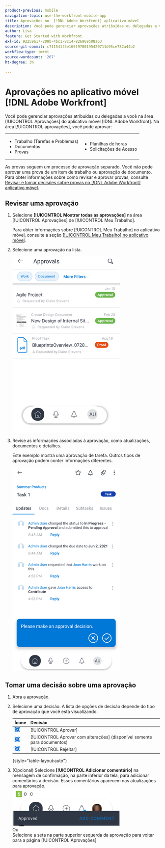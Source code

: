 ```yaml
---
product-previous: mobile
navigation-topic: use-the-workfront-mobile-app
title: Aprovações no  [!DNL Adobe Workfront] aplicativo móvel
description: Você pode gerenciar aprovações atribuídas ou delegadas a você na área [!UICONTROL Aprovações] do  [!DNL Adobe Workfront] aplicativo móvel.
author: Lisa
feature: Get Started with Workfront
exl-id: 92259a17-209b-4bc1-8c14-826969b08a63
source-git-commit: c711541f3e166f9700195420711d95ce782a44b2
workflow-type: tm+mt
source-wordcount: '267'
ht-degree: 3%

---
```


# Aprovações no aplicativo móvel [!DNL Adobe Workfront]

Você pode gerenciar aprovações atribuídas ou delegadas a você na área [!UICONTROL Aprovações] do aplicativo móvel [!DNL Adobe Workfront]. Na área [!UICONTROL aprovações], você pode aprovar:

<table style="table-layout:auto"> 
 <col> 
 <col> 
 <tbody> 
  <tr> 
   <td> 
    <ul> 
     <li>Trabalho (Tarefas e Problemas)</li> 
     <li>Documentos</li> 
     <li>Provas </li> 
    </ul> </td> 
   <td> 
    <ul> 
     <li>Planilhas de horas</li> 
     <li>Solicitações de Acesso</li> 
    </ul> </td> 
  </tr> 
 </tbody> 
</table>

As provas seguem um processo de aprovação separado. Você não pode aprovar uma prova de um item de trabalho ou aprovação de documento. Para obter informações sobre como revisar e aprovar provas, consulte [Revisar e tomar decisões sobre provas no [!DNL Adobe Workfront] aplicativo móvel](../../../workfront-basics/mobile-apps/using-the-workfront-mobile-app/work-with-proofs-in-mobile-app.md).

## Revisar uma aprovação

1. Selecione **[!UICONTROL Mostrar todas as aprovações]** na área [!UICONTROL Aprovações] de [!UICONTROL Meu Trabalho].

   Para obter informações sobre [!UICONTROL Meu Trabalho] no aplicativo móvel, consulte a seção [[!UICONTROL Meu Trabalho] no aplicativo móvel](../../../workfront-basics/mobile-apps/using-the-workfront-mobile-app/my-work-section-mobile.md).

1. Selecione uma aprovação na lista.

   ![Lista de aprovações no aplicativo móvel](assets/mobile-approvals-adobe-350x574.png)

1. Revise as informações associadas à aprovação, como atualizações, documentos e detalhes.

   Este exemplo mostra uma aprovação de tarefa. Outros tipos de aprovação podem conter informações diferentes.

   ![Aprovação de tarefa de exemplo](assets/mobile-taskapproval-350x664.png)

## Tomar uma decisão sobre uma aprovação

1. Abra a aprovação.
1. Selecione uma decisão. A lista de opções de decisão depende do tipo de aprovação que você está visualizando.

   | Ícone | Decisão |
   |---|---|
   | ![Aprovar prova da tarefa](assets/mobile-approveprooffromtask.png) | [!UICONTROL Aprovar] |
   | ![Aprovar prova com alterações da tarefa](assets/mobile-approveproofwithcommentsfromtask.png) | [!UICONTROL Aprovar com alterações] (disponível somente para documentos) |
   | ![Rejeitar prova da tarefa](assets/mobile-rejectprooffromtask.png) | [!UICONTROL Rejeitar] |

   {style="table-layout:auto"}

1. (Opcional) Selecione **[!UICONTROL Adicionar comentário]** na mensagem de confirmação, na parte inferior da tela, para adicionar comentários à decisão. Esses comentários aparecem nas atualizações para aprovação.\
   ![Adicionar comentário](assets/mobile-addcommenttoapproval-350x123.png)\
   Ou\
   Selecione a seta na parte superior esquerda da aprovação para voltar para a página [!UICONTROL Aprovações].
